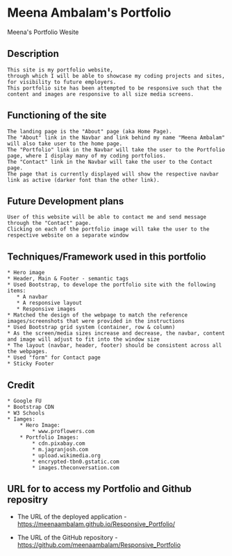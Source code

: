 # Meena Ambalam's Portfolio
Meena's Portfolio Wesite

## Description

```
This site is my portfolio website,
through which I will be able to showcase my coding projects and sites, for visibility to future employers.
This portfolio site has been attempted to be responsive such that the content and images are responsive to all size media screens.

```

## Functioning of the site
```
The landing page is the "About" page (aka Home Page).
The "About" link in the Navbar and link behind my name "Meena Ambalam" will also take user to the home page. 
The "Portfolio" link in the Navbar will take the user to the Portfolio page, where I display many of my coding portfolios.
The "Contact" link in the Navbar will take the user to the Contact page.
The page that is currently displayed will show the respective navbar link as active (darker font than the other link).

```

## Future Development plans
```
User of this website will be able to contact me and send message through the "Contact" page.
Clicking on each of the portfolio image will take the user to the respective website on a separate window
```

## Techniques/Framework used in this portfolio

```
* Hero image
* Header, Main & Footer - semantic tags
* Used Bootstrap, to develope the portfolio site with the following items:
   * A navbar
   * A responsive layout
   * Responsive images
* Matched the design of the webpage to match the reference images/screenshots that were provided in the instructions
* Used Bootstrap grid system (container, row & column)
* As the screen/media sizes increase and decrease, the navbar, content and image will adjust to fit into the window size
* The layout (navbar, header, footer) should be consistent across all the webpages.
* Used "form" for Contact page
* Sticky Footer
```

## Credit
```
* Google FU
* Bootstrap CDN
* W3 Schools
* Iamges:
    * Hero Image:
        * www.proflowers.com
    * Portfolio Images:
        * cdn.pixabay.com
        * m.jagranjosh.com
        * upload.wikimedia.org
        * encrypted-tbn0.gstatic.com
        * images.theconversation.com
```

## URL for to access my Portfolio and Github repositry

* The URL of the deployed application -  https://meenaambalam.github.io/Responsive_Portfolio/

* The URL of the GitHub repository - https://github.com/meenaambalam/Responsive_Portfolio
